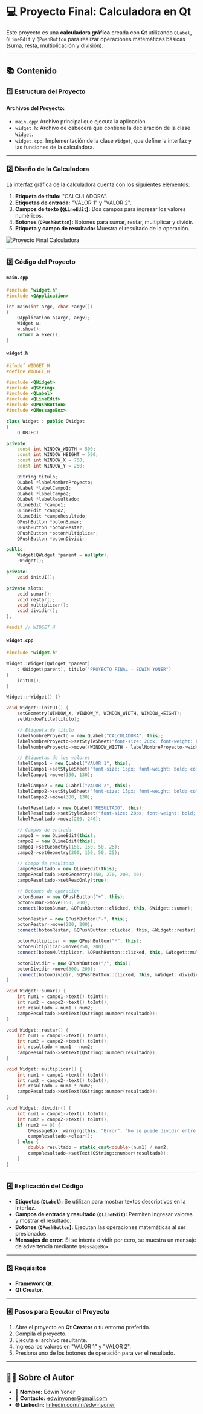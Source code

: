 # 💻 Proyecto Final: Calculadora en Qt

Este proyecto es una **calculadora gráfica** creada con **Qt** utilizando `QLabel`, `QLineEdit` y `QPushButton` para realizar operaciones matemáticas básicas (suma, resta, multiplicación y división).

---

## 📚 Contenido

### **1️⃣ Estructura del Proyecto**

#### **Archivos del Proyecto:**

- `main.cpp`: Archivo principal que ejecuta la aplicación.
- `widget.h`: Archivo de cabecera que contiene la declaración de la clase `Widget`.
- `widget.cpp`: Implementación de la clase `Widget`, que define la interfaz y las funciones de la calculadora.

---

### **2️⃣ Diseño de la Calculadora**

La interfaz gráfica de la calculadora cuenta con los siguientes elementos:

1. **Etiqueta de título:** "CALCULADORA".
2. **Etiquetas de entrada:** "VALOR 1" y "VALOR 2".
3. **Campos de texto (`QLineEdit`):** Dos campos para ingresar los valores numéricos.
4. **Botones (`QPushButton`):** Botones para sumar, restar, multiplicar y dividir.
5. **Etiqueta y campo de resultado:** Muestra el resultado de la operación.

![Proyecto Final Calculadora](images/PROYECTO_FINAL.png)

---

### **3️⃣ Código del Proyecto**

#### **`main.cpp`**
```cpp
#include "widget.h"
#include <QApplication>

int main(int argc, char *argv[])
{
    QApplication a(argc, argv);
    Widget w;
    w.show();
    return a.exec();
}
```

#### **`widget.h`**
```cpp
#ifndef WIDGET_H
#define WIDGET_H

#include <QWidget>
#include <QString>
#include <QLabel>
#include <QLineEdit>
#include <QPushButton>
#include <QMessageBox>

class Widget : public QWidget
{
    Q_OBJECT

private:
    const int WINDOW_WIDTH = 500;
    const int WINDOW_HEIGHT = 500;
    const int WINDOW_X = 750;
    const int WINDOW_Y = 250;

    QString titulo;
    QLabel *labelNombreProyecto;
    QLabel *labelCampo1;
    QLabel *labelCampo2;
    QLabel *labelResultado;
    QLineEdit *campo1;
    QLineEdit *campo2;
    QLineEdit *campoResultado;
    QPushButton *botonSumar;
    QPushButton *botonRestar;
    QPushButton *botonMultiplicar;
    QPushButton *botonDividir;

public:
    Widget(QWidget *parent = nullptr);
    ~Widget();

private:
    void initUI();

private slots:
    void sumar();
    void restar();
    void multiplicar();
    void dividir();
};

#endif // WIDGET_H
```

#### **`widget.cpp`**
```cpp
#include "widget.h"

Widget::Widget(QWidget *parent)
    : QWidget(parent), titulo("PROYECTO FINAL - EDWIN YONER")
{
    initUI();
}

Widget::~Widget() {}

void Widget::initUI() {
    setGeometry(WINDOW_X, WINDOW_Y, WINDOW_WIDTH, WINDOW_HEIGHT);
    setWindowTitle(titulo);

    // Etiqueta de título
    labelNombreProyecto = new QLabel("CALCULADORA", this);
    labelNombreProyecto->setStyleSheet("font-size: 20px; font-weight: bold; color: orange;");
    labelNombreProyecto->move((WINDOW_WIDTH - labelNombreProyecto->width()) / 2, 50);

    // Etiquetas de los valores
    labelCampo1 = new QLabel("VALOR 1", this);
    labelCampo1->setStyleSheet("font-size: 15px; font-weight: bold; color: green;");
    labelCampo1->move(150, 130);

    labelCampo2 = new QLabel("VALOR 2", this);
    labelCampo2->setStyleSheet("font-size: 15px; font-weight: bold; color: green;");
    labelCampo2->move(300, 130);

    labelResultado = new QLabel("RESULTADO", this);
    labelResultado->setStyleSheet("font-size: 20px; font-weight: bold; color: green;");
    labelResultado->move(200, 240);

    // Campos de entrada
    campo1 = new QLineEdit(this);
    campo2 = new QLineEdit(this);
    campo1->setGeometry(150, 150, 50, 25);
    campo2->setGeometry(300, 150, 50, 25);

    // Campo de resultado
    campoResultado = new QLineEdit(this);
    campoResultado->setGeometry(150, 270, 200, 30);
    campoResultado->setReadOnly(true);

    // Botones de operación
    botonSumar = new QPushButton("+", this);
    botonSumar->move(150, 200);
    connect(botonSumar, &QPushButton::clicked, this, &Widget::sumar);

    botonRestar = new QPushButton("-", this);
    botonRestar->move(200, 200);
    connect(botonRestar, &QPushButton::clicked, this, &Widget::restar);

    botonMultiplicar = new QPushButton("*", this);
    botonMultiplicar->move(250, 200);
    connect(botonMultiplicar, &QPushButton::clicked, this, &Widget::multiplicar);

    botonDividir = new QPushButton("/", this);
    botonDividir->move(300, 200);
    connect(botonDividir, &QPushButton::clicked, this, &Widget::dividir);
}

void Widget::sumar() {
    int num1 = campo1->text().toInt();
    int num2 = campo2->text().toInt();
    int resultado = num1 + num2;
    campoResultado->setText(QString::number(resultado));
}

void Widget::restar() {
    int num1 = campo1->text().toInt();
    int num2 = campo2->text().toInt();
    int resultado = num1 - num2;
    campoResultado->setText(QString::number(resultado));
}

void Widget::multiplicar() {
    int num1 = campo1->text().toInt();
    int num2 = campo2->text().toInt();
    int resultado = num1 * num2;
    campoResultado->setText(QString::number(resultado));
}

void Widget::dividir() {
    int num1 = campo1->text().toInt();
    int num2 = campo2->text().toInt();
    if (num2 == 0) {
        QMessageBox::warning(this, "Error", "No se puede dividir entre 0");
        campoResultado->clear();
    } else {
        double resultado = static_cast<double>(num1) / num2;
        campoResultado->setText(QString::number(resultado));
    }
}
```

---

### **4️⃣ Explicación del Código**

- **Etiquetas (`QLabel`):** Se utilizan para mostrar textos descriptivos en la interfaz.
- **Campos de entrada y resultado (`QLineEdit`):** Permiten ingresar valores y mostrar el resultado.
- **Botones (`QPushButton`):** Ejecutan las operaciones matemáticas al ser presionados.
- **Mensajes de error:** Si se intenta dividir por cero, se muestra un mensaje de advertencia mediante `QMessageBox`.

---

### **5️⃣ Requisitos**

- **Framework Qt**.
- **Qt Creator**.

---

### **6️⃣ Pasos para Ejecutar el Proyecto**

1. Abre el proyecto en **Qt Creator** o tu entorno preferido.
2. Compila el proyecto.
3. Ejecuta el archivo resultante.
4. Ingresa los valores en "VALOR 1" y "VALOR 2".
5. Presiona uno de los botones de operación para ver el resultado.

---

## 👨‍💻 Sobre el Autor

- **👤 Nombre:** Edwin Yoner
- **📧 Contacto:** [edwinyoner@gmail.com](mailto:edwinyoner@gmail.com)
- **🌐 LinkedIn:** [linkedin.com/in/edwinyoner](https://www.linkedin.com/in/edwinyoner)